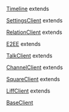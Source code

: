 [Timeline](./timeline/index.ts) extends

[SettingsClient](./internal/setting-client.ts) extends

[RelationClient](./internal/relation-client.ts) extends

[E2EE](./e2ee/index.ts) extends

[TalkClient](./internal/setting-client.ts) extends

[ChannelClient](./internal/setting-client.ts) extends

[SquareClient](./internal/setting-client.ts) extends

[LiffClient](./internal/setting-client.ts) extends

[BaseClient](./base-client.ts)
